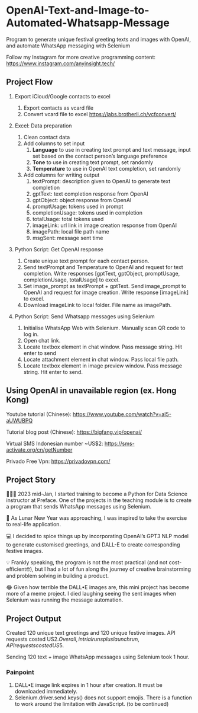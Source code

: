 # OpenAI-Text-and-Image-to-Automated-Whatsapp-Message
Program to generate unique festival greeting texts and images with OpenAI, and automate WhatsApp messaging with Selenium

Follow my Instagram for more creative programming content: https://www.instagram.com/anyinsight.tech/

## Project Flow
1. Export iCloud/Google contacts to excel
    1. Export contacts as vcard file
    2. Convert vcard file to excel https://labs.brotherli.ch/vcfconvert/

2. Excel: Data preparation
    1. Clean contact data
    2. Add columns to set input
        1. **Language** to use in creating text prompt and text message, input set based on the contact person’s language preference
        2. **Tone** to use in creating text prompt, set randomly
        3. **Temperature** to use in OpenAI text completion, set randomly
    3. Add columns for writing output
        1. textPrompt: description given to OpenAI to generate text completion
        2. gptText: text completion response from OpenAI
        3. gptObject: object response from OpenAI
        4. promptUsage: tokens used in prompt
        5. completionUsage: tokens used in completion
        6. totalUsage: total tokens used
        7. imageLink: url link in image creation response from OpenAI
        8. imagePath: local file path name
        9. msgSent: message sent time

3. Python Script: Get OpenAI response
    1. Create unique text prompt for each contact person.
    2. Send textPrompt and Temperature to OpenAI and request for text completion. Write responses [gptText, gptObject, promptUsage, completionUsage, totalUsage] to excel.
    3. Set image_prompt as textPrompt + gptText. Send image_prompt to OpenAI and request for image creation. Write response [imageLink] to excel.
    4. Download imageLink to local folder. File name as imagePath.

4. Python Script: Send Whatsapp messages using Selenium
    1. Initialise WhatsApp Web with Selenium. Manually scan QR code to log in.
    2. Open chat link.
    3. Locate textbox element in chat window. Pass message string. Hit enter to send
    4. Locate attachment element in chat window. Pass local file path.
    5. Locate textbox element in image preview window. Pass message string. Hit enter to send.

## Using OpenAI in unavailable region (ex. Hong Kong)
Youtube tutorial (Chinese): https://www.youtube.com/watch?v=aI5-aUWUBPQ

Tutorial blog post (Chinese): https://bigfang.vip/openai/

Virtual SMS Indonesian number ~US$2: https://sms-activate.org/cn/getNumber

Privado Free Vpn: https://privadovpn.com/

## Project Story
👩🏻‍💻 2023 mid-Jan, I started training to become a Python for Data Science instructor at Preface. One of the projects in the teaching module is to create a program that sends WhatsApp messages using Selenium. 

🧧 As Lunar New Year was approaching, I was inspired to take the exercise to real-life application. 

💻 I decided to spice things up by incorporating OpenAI’s GPT3 NLP model to generate customised greetings, and DALL-E to create corresponding festive images. 

💡 Frankly speaking, the program is not the most practical (and not cost-efficient🤓), but I had a lot of fun along the journey of creative brainstorming and problem solving in building a product.

😂 Given how terrible the DALL•E images are, this mini project has become more of a meme project. I died laughing seeing the sent images when Selenium was running the message automation.

## Project Output
Created 120 unique text greetings and 120 unique festive images. API requests costed US$2. Overall, in trial runs plus launch run, API requests costed US$5.

Sending 120 text + image WhatsApp messages using Selenium took 1 hour.

### Painpoint
1. DALL•E image link expires in 1 hour after creation. It must be downloaded immediately.
2. Selenium.driver.send.keys() does not support emojis. There is a function to work around the limitation with JavaScript.
(to be continued)
